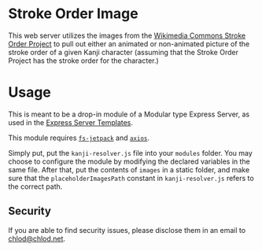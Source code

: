 # Stroke Order Image

This web server utilizes the images from the [Wikimedia Commons Stroke Order Project](https://commons.wikimedia.org/wiki/Commons:Stroke_Order_Project) to pull out either an animated or non-animated picture of the stroke order of a given Kanji character (assuming that the Stroke Order Project has the stroke order for the character.)

# Usage
This is meant to be a drop-in module of a Modular type Express Server, as used in the [Express Server Templates](https://github.com/ChlodAlejandro/express-server-templates/tree/master/modular).

This module requires [`fs-jetpack`](https://www.npmjs.com/package/fs-jetpack) and [`axios`](https://www.npmjs.com/package/axios).

Simply put, put the `kanji-resolver.js` file into your `modules` folder. You may choose to configure the module by modifying the declared variables in the same file. After that, put the contents of `images` in a static folder, and make sure that the `placeholderImagesPath` constant in `kanji-resolver.js` refers to the correct path.

## Security
If you are able to find security issues, please disclose them in an email to [chlod@chlod.net](mailto:chlod@chlod.net).